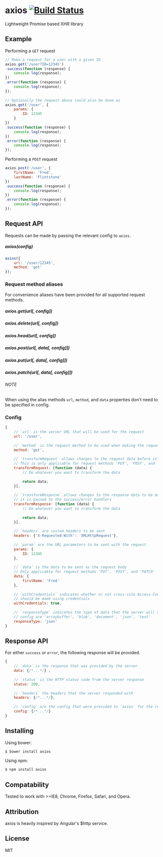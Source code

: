 # axios [![Build Status](https://travis-ci.org/mzabriskie/axios.svg?branch=master)](https://travis-ci.org/mzabriskie/axios)

Lightweight Promise based XHR library

## Example

Performing a `GET` request

```js
// Make a request for a user with a given ID
axios.get('/user?ID=12345')
.success(function (response) {
	console.log(response);
})
.error(function (response) {
	console.log(response);
});
	
// Optionally the request above could also be done as
axios.get('/user', {
	params: {
		ID: 12345
	}
})
.success(function (response) {
	console.log(response);
})
.error(function (response) {
	console.log(response);
});
```

Performing a `POST` request

```js
axios.post('/user', {
	firstName: 'Fred',
	lastName: 'Flintstone'
})
.success(function (response) {
	console.log(response);
})
.error(function (response) {
	console.log(response);
});
```

## Request API

Requests can be made by passing the relevant config to `axios`.

##### axios(config)

```js
axios({
	url: '/user/12345',
	method: 'get'
});
```

### Request method aliases

For convenience aliases have been provided for all supported request methods.

##### axios.get(url[, config])
##### axios.delete(url[, config])
##### axios.head(url[, config])
##### axios.post(url[, data[, config]])
##### axios.put(url[, data[, config]])
##### axios.patch(url[, data[, config]])

###### NOTE
When using the alias methods `url`, `method`, and `data` properties don't need to be specified in config.

### Config

```js
{
	// `url` is the server URL that will be used for the request
	url: '/user',
	
	// `method` is the request method to be used when making the request
	method: 'get',
	
	// `transformRequest` allows changes to the request data before it is sent to the server
	// This is only applicable for request methods 'PUT', 'POST', and 'PATCH'
	transformRequest: [function (data) {
		// Do whatever you want to transform the data
		
		return data;
	}],
	
	// `transformResponse` allows changes to the response data to be made before
	// it is passed to the success/error handlers
	transformResponse: [function (data) {
		// Do whatever you want to transform the data
		
		return data;
	}],
	
	// `headers` are custom headers to be sent
	headers: {'X-Requested-With': 'XMLHttpRequest'},
	
	// `param` are the URL parameters to be sent with the request
	params: {
		ID: 12345
	},
	
	// `data` is the data to be sent as the request body
	// Only applicable for request methods 'PUT', 'POST', and 'PATCH'
	data: {
		firstName: 'Fred'
	},
	
	// `withCredentials` indicates whether or not cross-site Access-Control requests
	// should be made using credentials
	withCredentials: true,
	
	// `responseType` indicates the type of data that the server will responsd with
	// config are 'arraybuffer', 'blob', 'document', 'json', 'text'
	responseType: 'json'
}
```

## Response API

For either `success` or `error`, the following response will be provided.

```js
{
	// `data` is the response that was provided by the server
	data: {/*...*/}	,
	
	// `status` is the HTTP status code from the server response
	status: 200,
	
	// `headers` the headers that the server responded with
	headers: {/*...*/},
	
	// `config` are the config that were provided to `axios` for the request
	config: {/*...*/}
}
```

## Installing

Using bower:

```bash
$ bower install axios
```

Using npm:

```bash
$ npm install axios
```

## Compatability

Tested to work with >=IE8, Chrome, Firefox, Safari, and Opera.

## Attribution

axios is heavily inspired by Angular's $http service.

## License

MIT